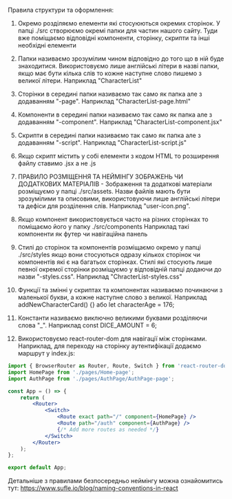 Правила структури та оформлення:

1. Окремо розділяємо елементи які стосуюються окремих сторінок. У папці ./src створюємо окремі папки для частин нашого сайту. Туди вже поміщаємо відповідні компоненти, сторінку, скрипти та інші необхідні елементи

2. Папки називаємо зрозумілим чином відповідно до того що в ній буде знаходитися. Використовуємо лише англійські літери в назві папки, якщо має бути кілька слів то кожне наступне слово пишемо з великої літери. Наприклад "CharacterList"

3. Сторінки в середині папки називаємо так само як папка але з додаванням "-page". Наприклад "CharacterList-page.html"

4. Компоненти в середині папки називаємо так само як папка але з додаванням "-component". Наприклад "CharacterList-component.jsx"

5. Скрипти в середині папки називаємо так само як папка але з додаванням "-script". Наприклад "CharacterList-script.js"

6. Якщо скрипт містить у собі елементи з кодом HTML то розширення файлу ставимо .jsx а не .js

7. ПРАВИЛО РОЗМІЩЕННЯ ТА НЕЙМІНГУ ЗОБРАЖЕНЬ ЧИ ДОДАТКОВИХ МАТЕРІАЛІВ - Зображення та додаткові матеріали розміщуємо у папці ./src/assets. Назви файлів мають бути зрозумілими та описовими, використовуючи лише англійські літери та дефіси для розділення слів. Наприклад "user-icon.png".

8. Якщо компонент використовується часто на різних сторінках то поміщаємо його у папку ./src/components Наприклад такі компоненти як футер чи навігаційна панель

9. Стилі до сторінок та компонентів розміщаємо окремо у папці ./src/styles якщо вони стосуються одразу кількох сторінок чи компонентів які є на багатьох сторінках. Стилі які стосують лише певної окремої сторінки розміщуємо у відповідній папці додаючи до назви "-styles.css". Наприклад "ChracterList-styles.css"

10. Функції та змінні у скриптах та компонентах називаємо починаючи з маленької букви, а кожне наступне слово з великої. Наприклад addNewCharacterCard() {} або let characterAge = 176;

11. Константи називаємо виключно великими буквами розділяючи слова "_". Наприклад const DICE_AMOUNT = 6;

12. Використовуємо react-router-dom для навігації між сторінками. Наприклад, для переходу на сторінку аутентифікації додаємо маршрут у index.js:
```jsx
import { BrowserRouter as Router, Route, Switch } from 'react-router-dom';
import HomePage from './pages/Home-page';
import AuthPage from './pages/AuthPage/AuthPage-page';

const App = () => {
    return (
        <Router>
            <Switch>
                <Route exact path="/" component={HomePage} />
                <Route path="/auth" component={AuthPage} />
                {/* Add more routes as needed */}
            </Switch>
        </Router>
    );
};

export default App;
```

Детальніше з правилами безпосередньо неймінгу можна ознайомитись тут:
https://www.sufle.io/blog/naming-conventions-in-react